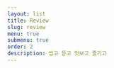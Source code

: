 ```yaml
---
layout: list
title: Review
slug: review
menu: true
submenu: true
order: 2
description: 씹고 뜯고 맛보고 즐기고
---
```

